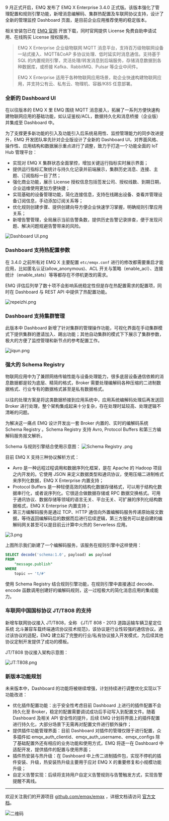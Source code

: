 

9 月正式开启，EMQ 发布了 EMQ X Enterprise 3.4.0 正式版。该版本强化了管理配置和规则引擎功能，新增消息编解码、集群热配置及车联网协议支持，设计了全新的管理监控 Dashboard 页面，是目前企业应用推荐使用的稳定版本。

相关安装包已在 [EMQ 官网](https://www.emqx.cn/downloads) 开放下载，同时官网提供 License 免费自助申请试用、在线购买 License 授权服务。



> EMQ X Enterprise 企业级物联网 MQTT 消息平台，支持百万级物联网设备一站式接入、MQTT&CoAP 多协议处理、低时延实时消息通信。支持基于 SQL 的内置规则引擎，灵活处理/转发消息到后端服务，存储消息数据到各种数据库，或桥接 Kafka、RabbitMQ、Pulsar 等企业中间件。
>
> EMQ X Enterprise 适用于各种物联网应用场景，助企业快速构建物联网应用，并支持公有云、私有云、物理机、容器/K8S 任意部署。



### 全新的 Dashboard UI

在以往版本的 EMQ X 里 EMQ 围绕 MQTT 消息接入，拓展了一系列方便快速构建物联网应用的基础功能，如认证鉴权/ACL，数据持久化和消息桥接（企业版）并集成至 Dashboard 中。

为了支撑更多新功能的引入及功能引入后系统易用性、监控管理能力的同步改进提升，EMQ 开发团队率先针对企业版设计了全新的 Dashboard UI，对界面风格、操作性、应用结构和数据展示重点进行了调整，致力于打造一个功能全面的 IoT Hub 管理平台：

- 实现对 EMQ X 集群状态全面掌控，增加关键运行指标实时展示界面；
- 提供运行指标汇聚统计与持久化记录并前端展示，集群历史消息、连接、主题、订阅指标一目了然；
- 强化商业功能，展示 License 授权信息包括签发公司、授权线数、到期日期，企业运维使用更加方便快捷；
- 实现基础的设备管理功能，简化连接信息，支持在线踢出设备、查看并管理设备订阅信息，手动添加订阅关系等；
- 优化规则创建步骤、提供创建向导方便企业快速学习掌握，明确规则引擎应用关系；
- 新增告警管理，全局展示当前告警条数，提供历史告警记录排查，便于发现问题、解决问题规避告警带来的风险。

![Dashboard UI.png](https://static.emqx.net/images/6f3c03f102056172d84aab29afc654ae.png)



### Dashboard 支持热配置参数

在 3.4.0 之前所有对 EMQ X 主要配置 `etc/emqx.conf` 进行的修改都需要重启才能应用，比如匿名认证(allow_anonymous)、ACL 开关与策略（enable_acl）、连接统计（enable_stats）等等都存在不停机更改的需求。

EMQ 评估后列举了数十项不会影响系统稳定性但是存在热配置需求的配置项，同时在 Dashboard 与 REST API 中提供了热配置功能。

![repeizhi.png](https://static.emqx.net/images/6c574ccd67fece63188cb2a83ea61c84.png)



### Dashboard 支持集群管理

此版本中 Dashboard 新增了针对集群的管理操作功能，可视化界面在手动集群模式下提供集群的邀请加入、踢出功能；其他自动集群的模式下下展示了集群参数，极大的方便了监控管理和新节点的参考配置工作。

![jiqun.png](https://static.emqx.net/images/048fc753ea01ddfabe89b6867b292e21.png)



### 强大的 Schema Registry 

物联网应用中为了兼顾网络传输性能与设备处理能力，很多底层设备通信依赖的消息数据都是较为底层、精简的格式，Broker 需要处理编解码各种压缩的二进制数据格式、行业专有的数据格式甚至是私有数据格式。

以往的处理方案是将这类数据桥接到应用系统中，应用系统编解码处理后再发送回 Broker 进行处理，整个架构集成起来十分复杂，存在处理时延较高、处理逻辑不清晰的问题。

为解决这一痛点 EMQ 设计开发出一套 Broker 内置的、实时的编解码系统 Schema Registry 。Schema Registry 支持 Avro, Protocol Buffers 和第三方编解码服务报文解析。

Schema 与规则引擎结合使用示意图：
![Schema Registry .png](https://static.emqx.net/images/1f442d7acbb906ef9ba6874ebe074e59.png)



目前 EMQ X 支持三种协议解析方式：

- Avro 是一种远程过程调用和数据序列化框架，是在 Apache 的 Hadoop 项目之内开发的。它使用 JSON 来定义数据类型和通讯协议，使用压缩二进制格式来序列化数据，EMQ X Enterprise 内置支持；
- Protocol Buffers 是一种轻便高效的结构化数据存储格式，可以用于结构化数据串行化，或者说序列化。它很适合做数据存储或 RPC 数据交换格式。可用于通讯协议、数据存储等领域的语言无关、平台无关、可扩展的序列化结构数据格式，EMQ X Enterprise 内置支持；
- 第三方编解码服务是通过 TCP、HTTP 通信向外置编解码服务传递原始报文数据，等待返回编解码后的数据而后进行后续逻辑，第三方服务可以是自建的编解码网关甚至可以是目前云计算中火热的 Serverless 应用。


![3.png](https://static.emqx.net/images/528ce7fdc0f13c8f953717a62330ae6f.png)


上图所示我们新建了一个编解码服务，该服务在规则引擎中这样使用：

```sql
SELECT decode('schema:1.0', payload) as payload
FROM 
	"message.publish"
WHERE
	topic =~ 't/#'
```

使用 Schema Registry 结合规则引擎功能，在规则引擎中直接通过 decode、encode 函数调用创建好的编解码规则，这一过程极大的简化消息应用的集成能力。



### 车联网中国国标协议 JT/T808 的支持

新增车联网协议接入 JT/T808，全称 《JT/T 808 - 2013 道路运输车辆卫星定位系统 北斗兼容车载终端通讯协议技术规范》，该协议是行业性较强的通信协议。通过该协议的适配，EMQ 建立起了完整的行业/私有协议接入开发模式，为后续其他协议定制开发提供了成功的模板。

 JT/T808 协议接入架构示意图：

![ JT:T808.png](https://static.emqx.net/images/e7458c830281660b826a3f9e3eb115c4.png)





### 新版本功能规划

未来版本中，Dashboard 的功能将被继续增强，计划持续进行调整优化实现以下功能改进：

- 优化插件配置功能：出于安全性考虑目前 Dashboard 上进行的插件配置不会持久化至 Broker，稳定的配置需要调试成功后手动写入到配置文件。随着 Dashboard 及相关 API 安全性的提升，后续 EMQ 计划将界面上的插件配置进行持久化，大部分场景下无需再对配置文件进行额外操作；
- 提供插件功能管理界面：目前 Dashboard 对插件的管理仅限于进行配置，众多插件如 emqx_auth_clientid、emqx_auth_username、emqx_configs 除了基础配置外还有相应的业务功能和使用方式，EMQ 将逐一在 Dashboard 中适配开发，提供插件的配置与使用界面；
- 插件热安装与热升级：在 Dashboard 中上传二进制插件包，实现不停机的插件安装、升级，热安装热升级主要用于应对 EMQ X 的重要修复和小规模功能升级；
- 自定义告警实现：后续将支持用户自定义告警规则与告警触发方式，实现告警提醒不离线。

------

欢迎关注我们的开源项目 [github.com/emqx/emqx](https://github.com/emqx/emqx) ，详细文档请访问 [官方文档](https://docs.emqx.io/broker/cn)。

![二维码](https://static.emqx.net/images/b99a97727d6f86a9912846e145b8b124.jpg)


